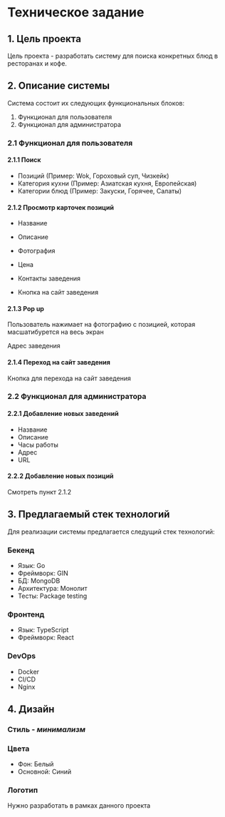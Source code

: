 # Техническое задание

## 1. Цель проекта

Цель проекта - разработать систему для поиска конкретных блюд в ресторанах и кофе.

## 2. Описание системы

Система состоит их следующих функциональных блоков:

1. Функционал для пользователя
2. Функционал для администратора

### 2.1 Функционал для пользователя

#### 2.1.1 Поиск

- Позиций (Пример: Wok, Гороховый суп, Чизкейк)
- Категория кухни (Пример: Азиатская кухня, Европейская)
- Категории блюд (Пример: Закуски, Горячее, Салаты)

#### 2.1.2 Просмотр карточек позиций

- Название

- Описание
- Фотография
- Цена
- Контакты заведения
- Кнопка на сайт заведения

#### 2.1.3 Pop up

Пользователь нажимает на фотографию с позицией, которая масшатибурется на весь экран

Адрес заведения

#### 2.1.4  Переход на сайт заведения

Кнопка для перехода на сайт заведения

### 2.2 Функционал для администратора

#### 2.2.1 Добавление новых заведений

- Название
- Описание
- Часы работы
- Адрес
- URL

#### 2.2.2 Добавление новых позиций

Смотреть пункт 2.1.2

## 3. Предлагаемый стек технологий

Для реализации системы предлагается следущий стек технологий:

### Бекенд

- Язык: Go
- Фреймворк: GIN
- БД: MongoDB
- Архитектура: Монолит
- Тесты: Package testing

### Фронтенд

- Язык: TypeScript
- Фреймворк: React

### DevOps

- Docker
- CI/CD
- Nginx

## 4. Дизайн

### Стиль - *минимализм*

### Цвета 

- Фон: Белый
- Основной: Синий

### Логотип

Нужно разработать в рамках данного проекта